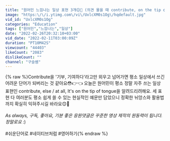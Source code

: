```yaml
---
title: "원어민 느낌나는 일상 표현 3개😊💜 (의견 물을 때 contribute, on the tip of my tongue, else)"
image: "https:\/\/i.ytimg.com\/vi\/UxlcXM0s1Og\/hqdefault.jpg"
vid_id: "UxlcXM0s1Og"
categories: "Education"
tags: ["원어민","느낌나는","일상"]
date: "2022-02-26T20:32:10+03:00"
vid_date: "2022-02-11T03:00:09Z"
duration: "PT10M42S"
viewcount: "44403"
likeCount: "2083"
dislikeCount: ""
channel: "구슬쌤"
---
```

{% raw %}Contribute을 '기부, 기여하다'라고만 외우고 넘어가면 평소 일상에서 쓰긴 어려운 단어가 되버리는 것 같아요😳👉👈 오늘은 원어민이 평소 정말 자주 쓰는 일상 표현인 contribute, else / at all, It's on the tip of tongue을 알려드리려해요. 세 표현 다 여러분도 평소 쉽게 쓸 수 있는 현실적인 예문만 담았으니 정확한 뉘앙스와 활용법까지 확실히 익혀주시길 바라요😊💜<br /><br />*As always, 구독, 좋아요, 기분 좋은 응원댓글은 꾸준한 영상 제작의 원동력이 됩니다. 정말로요 :*)<br /><br />#쉬운단어로 #네이티브처럼 #영어하기{% endraw %}

